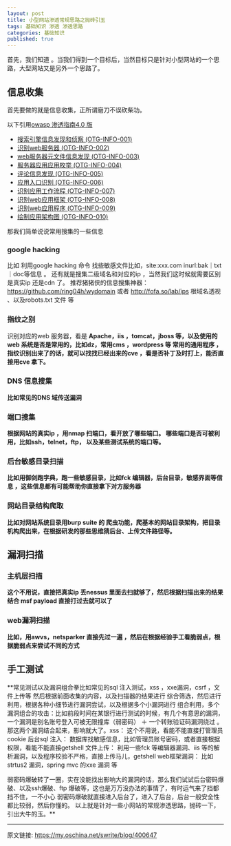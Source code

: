 ```yaml
---
layout: post
title: 小型网站渗透常规思路之抛砖引玉
tags: 基础知识 渗透 渗透思路
categories: 基础知识
published: true
---
```


首先，我们知道 。当我们得到一个目标后，当然目标只是针对小型网站的一个思路，大型网站又是另外一个思路了。



## 信息收集

首先要做的就是信息收集，正所谓磨刀不误砍柴功。 

以下引用[owasp 渗透指南4.0 版](http://kennel209.gitbooks.io/owasp-testing-guide-v4/content/zh/frontispiece/README.html)



-   [搜索引擎信息发现和侦察 (OTG-INFO-001)](http://kennel209.gitbooks.io/owasp-testing-guide-v4/content/zh/web_application_security_testing/conduct_search_engine_discovery_and_reconnaissance_for_information_leakage_otg-info-001.html)
-   [识别web服务器 (OTG-INFO-002)](http://kennel209.gitbooks.io/owasp-testing-guide-v4/content/zh/web_application_security_testing/fingerprint_web_server_otg-info-002.html)
-   [web服务器元文件信息发现 (OTG-INFO-003)](http://kennel209.gitbooks.io/owasp-testing-guide-v4/content/zh/web_application_security_testing/review_webserver_metafiles_for_information_leakage_otg-info-003.html)
-   [服务器应用应用枚举 (OTG-INFO-004)](http://kennel209.gitbooks.io/owasp-testing-guide-v4/content/zh/web_application_security_testing/enumerate_applications_on_webserver_otg-info-004.html)
-   [评论信息发现 (OTG-INFO-005)](http://kennel209.gitbooks.io/owasp-testing-guide-v4/content/zh/web_application_security_testing/review_webpage_comments_and_metadata_for_information_leakage_otg-info-005.html)
-   [应用入口识别 (OTG-INFO-006)](http://kennel209.gitbooks.io/owasp-testing-guide-v4/content/zh/web_application_security_testing/identify_application_entry_points_otg-info-006.html)
-   [识别应用工作流程 (OTG-INFO-007)](http://kennel209.gitbooks.io/owasp-testing-guide-v4/content/zh/web_application_security_testing/map_execution_paths_through_application_otg-info-007.html)
-   [识别web应用框架 (OTG-INFO-008)](http://kennel209.gitbooks.io/owasp-testing-guide-v4/content/zh/web_application_security_testing/fingerprint_web_application_framework_otg-info-008.html)
-   [识别web应用程序 (OTG-INFO-009)](http://kennel209.gitbooks.io/owasp-testing-guide-v4/content/zh/web_application_security_testing/fingerprint_web_application_otg-info-009.html)
-   [绘制应用架构图 (OTG-INFO-010)](http://kennel209.gitbooks.io/owasp-testing-guide-v4/content/zh/web_application_security_testing/map_application_architecture_otg-info-010.html)

 那我们简单说说常用搜集的一些信息

### google hacking

比如 利用google hacking 命令 找些敏感文件比如，site:xxx.com inurl:bak｜txt｜doc等信息 。 还有就是搜集二级域名和对应的ip ，当然我们这时候就需要区别是真实ip 还是cdn 了。 推荐猪猪侠的信息搜集神器： https://github.com/ring04h/wydomain  或者 http://fofa.so/lab/ips   根域名透视 、以及robots.txt 文件 等

####  



### 指纹之别 

识别对应的web 服务器，看是 **Apache，iis ，tomcat，jboss 等，以及使用的web 系统是否是常用的，比如dz，常用cms  ，wordpress 等 常用的通用程序 ，指纹识别出来了的话，就可以找找已经出来的cve ，看是否补丁及时打上，能否直接用cve 拿下。**



### **DNS 信息搜集**

**比如常见的DNS 域传送漏洞**



### **端口搜集**

**根据网站的真实ip ，用nmap 扫端口，看开放了哪些端口。 哪些端口是否可被利用，比如ssh，telnet，ftp， 以及某些测试系统的端口等。** 



### **后台敏感目录扫描**

**比如用御剑跑字典，跑一些敏感目录，比如fck 编辑器，后台目录，敏感界面等信息 ，这些信息都有可能帮助你直接拿下对方服务器**



### **网站目录结构爬取**

**比如对网站系统目录用burp suite 的 爬虫功能，爬基本的网站目录架构，把目录机构爬出来，在根据研发的那些思维猜后台、上传文件路径等。** 



## **漏洞扫描**



### **主机层扫描**

**这个不用说，直接把真实ip 丢nessus 里面去扫就够了，然后根据扫描出来的结果 结合 msf payload 直接打过去就可以了**



### **web漏洞扫描**

**比如，用awvs，netsparker 直接先过一遍 ，然后在根据经验手工看脆弱点，根据脆弱点来尝试不同的方式**



## **手工测试**

**常见测试以及漏洞组合拳比如常见的sql 注入测试，xss ，xxe漏洞，csrf ，文件上传等 然后根据前面收集的内容，以及扫描器的结果进行 综合筛选，然后进行利用，根据各种小细节进行漏洞尝试，以及根据多个小漏洞进行 组合利用，多个漏洞组合的攻击：比如前段时间在某银行进行测试的时候，有几个有意思的漏洞，一个漏洞是别名账号登入可被无限撞库（弱密码） ＋ 一个转账验证码漏洞绕过 。  那这两个漏洞结合起来，影响就大了。xss： 这个不用说，看能不能直接打管理员cookie 后台sql 注入： 数据库找敏感信息，比如管理员账号密码，或者直接根据权限，看能不能直接getshell 文件上传： 利用一些fck 等编辑器漏洞、iis 等的解析漏洞，以及程序校验不严格，直接上传马儿，getshell web框架漏洞： 比如strtus2 漏洞，spring mvc 的xxe 漏洞 等

弱密码爆破转了一圈，实在没能找出影响大的漏洞的话，那么我们试试后台密码爆破、以及ssh爆破、ftp 爆破等，这也是万万没办法的事情了，有时运气来了挡都挡不住，一不小心 弱密码爆破就直接进入后台了，进入了后台，后台一般安全性都比较弱，然后你懂的。
以上就是针对一些小网站的常规渗透思路，抛砖一下，引出大牛的玉。** 



---

原文链接: https://my.oschina.net/swrite/blog/400647
